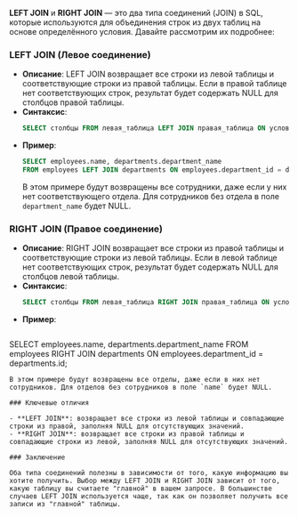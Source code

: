 **LEFT JOIN** и **RIGHT JOIN** — это два типа соединений (JOIN) в SQL, которые используются для объединения строк из двух таблиц на основе определённого условия. Давайте рассмотрим их подробнее:

### LEFT JOIN (Левое соединение)

- **Описание**: LEFT JOIN возвращает все строки из левой таблицы и соответствующие строки из правой таблицы. Если в правой таблице нет соответствующих строк, результат будет содержать NULL для столбцов правой таблицы.
- **Синтаксис**:
  ```sql 
  SELECT столбцы FROM левая_таблица LEFT JOIN правая_таблица ON условие;
  ```
- **Пример**:
  ```sql
  SELECT employees.name, departments.department_name
  FROM employees LEFT JOIN departments ON employees.department_id = departments.id;
  ```
  В этом примере будут возвращены все сотрудники, даже если у них нет соответствующего отдела. Для сотрудников без отдела в поле `department_name` будет NULL.

### RIGHT JOIN (Правое соединение)

- **Описание**: RIGHT JOIN возвращает все строки из правой таблицы и соответствующие строки из левой таблицы. Если в левой таблице нет соответствующих строк, результат будет содержать NULL для столбцов левой таблицы.
- **Синтаксис**:
  ```sql 
  SELECT столбцы FROM левая_таблица RIGHT JOIN правая_таблица ON условие;
  ```
- **Пример**:
  ```sql 
SELECT employees.name, departments.department_name
  FROM employees RIGHT JOIN departments ON employees.department_id = departments.id;
  ```
  В этом примере будут возвращены все отделы, даже если в них нет сотрудников. Для отделов без сотрудников в поле `name` будет NULL.

### Ключевые отличия

- **LEFT JOIN**: возвращает все строки из левой таблицы и совпадающие строки из правой, заполняя NULL для отсутствующих значений.
- **RIGHT JOIN**: возвращает все строки из правой таблицы и совпадающие строки из левой, заполняя NULL для отсутствующих значений.

### Заключение

Оба типа соединений полезны в зависимости от того, какую информацию вы хотите получить. Выбор между LEFT JOIN и RIGHT JOIN зависит от того, какую таблицу вы считаете "главной" в вашем запросе. В большинстве случаев LEFT JOIN используется чаще, так как он позволяет получить все записи из "главной" таблицы.